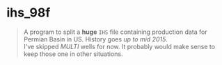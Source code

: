 # ihs_98f
> A program to split a **huge** `IHS` file containing production data for Permian Basin in US. History goes _up to mid 2015_.    
> I've skipped _MULTI_ wells for now. It probably would make sense to keep those one in other situations.  


